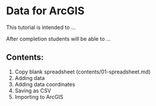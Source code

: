 # Data for ArcGIS

This tutorial is intended to ...

After completion students will be able to ...

## Contents:
1. Copy blank spreadsheet (contents/01-spreadsheet.md)
2. Adding data
3. Adding data coordinates
4. Saving as CSV
5. Importing to ArcGIS
